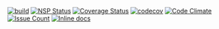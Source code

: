 [![build](https://travis-ci.org/Eeems/fork.js.svg?branch=master)](https://travis-ci.org/Eeems/fork.js)
[![NSP Status](https://nodesecurity.io/orgs/omnimaga/projects/f02db251-f767-4b62-95a2-ed9981e881a1/badge)](https://nodesecurity.io/orgs/omnimaga/projects/f02db251-f767-4b62-95a2-ed9981e881a1)
[![Coverage Status](https://coveralls.io/repos/github/Eeems/fork.js/badge.svg?branch=master)](https://coveralls.io/github/Eeems/fork.js?branch=master)
[![codecov](https://codecov.io/gh/Eeems/fork.js/branch/master/graph/badge.svg)](https://codecov.io/gh/Eeems/fork.js)
[![Code Climate](https://codeclimate.com/github/Eeems/fork.js/badges/gpa.svg)](https://codeclimate.com/github/Eeems/fork.js)
[![Issue Count](https://codeclimate.com/github/Eeems/fork.js/badges/issue_count.svg)](https://codeclimate.com/github/Eeems/fork.js)
[![Inline docs](http://inch-ci.org/github/Eeems/fork.js.svg?branch=master)](http://inch-ci.org/github/Eeems/fork.js)

